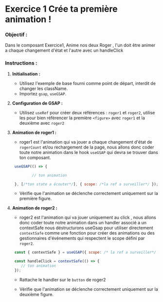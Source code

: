 # Exercice 1 Crée ta première animation ! 

### Objectif :
Dans le composant Exercice1,
Anime nos deux Roger , l'un doit être animer a chaque changement d'état et l'autre avec un handleClick 

### Instructions :

1. **Initialisation :**
   - Utilisez l'exemple de base fourni comme point de départ, interdit de changer les className.
   - Importez `gsap`, `useGSAP`.

2. **Configuration de GSAP :**
   - Utilisez `useRef` pour créer deux références : `roger1` et `roger2`, utilise les pour bien référencer la première `<figure>` avec `roger1` et la deuxième avec `roger2`

3. **Animation de roger1 :**
   - roger1 est l'animation qui va jouer a chaque changement d'état de `rogerCount` et/ou rechargement de la page, nous allons donc coder toute notre animation dans le hook `useGSAP` qui devra se trouver dans ton composant.

   ```javascript  
    useGSAP(() => {

            // ton animation

    }, [/*ton state a écouter*/], { scope: /*la ref a surveiller*/ });
    ```

   - Vérifie que l'animation se déclenche correctement uniquement sur la première figure.

4. **Animation de roger2 :**
   - roger2 est l'animation qui va jouer uniquement au click , nous allons donc coder toute notre animation dans un handler associé a un contextSafe
    nous déstructurons useGsap pour utiliser directement `contextSafe` comme une fonction pour créer des animations ou des gestionnaires d'événements qui respectent le scope défini par `roger2`.

   ```javascript  
    const { contextSafe } = useGSAP({ scope: /* la ref a surveiller*/ });

    const handleClick = contextSafe(() => {
       // ton animation 
    });

    ```

    - Rattache le handler sur le `button` de roger2

   - Vérifie que l'animation se déclenche correctement uniquement sur la deuxième figure.

